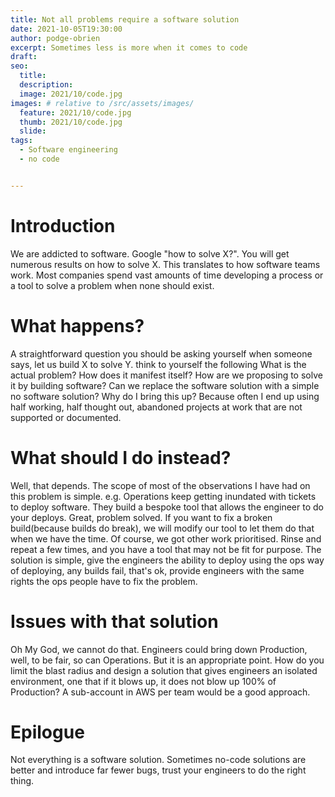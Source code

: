 ```yaml
---
title: Not all problems require a software solution
date: 2021-10-05T19:30:00
author: podge-obrien
excerpt: Sometimes less is more when it comes to code
draft:
seo:
  title:
  description:
  image: 2021/10/code.jpg
images: # relative to /src/assets/images/
  feature: 2021/10/code.jpg
  thumb: 2021/10/code.jpg
  slide:
tags:
  - Software engineering
  - no code


---
```



# Introduction
We are addicted to software. Google "how to solve X?". You will get numerous results on how to solve X. This translates to how software teams work. Most companies spend vast amounts of time developing a process or a tool to solve a problem when none should exist.

# What happens?
A straightforward question you should be asking yourself when someone says, let us build X to solve Y. think to yourself the following
What is the actual problem?
How does it manifest itself?
How are we proposing to solve it by building software?
Can we replace the software solution with a simple no software solution?
Why do I bring this up? Because often I end up using half working, half thought out, abandoned projects at work that are not supported or documented. 

# What should I do instead?
Well, that depends. The scope of most of the observations I have had on this problem is simple. e.g. Operations keep getting inundated with tickets to deploy software. They build a bespoke tool that allows the engineer to do your deploys. Great, problem solved. If you want to fix a broken build(because builds do break), we will modify our tool to let them do that when we have the time. Of course, we got other work prioritised. Rinse and repeat a few times, and you have a tool that may not be fit for purpose. 
The solution is simple, give the engineers the ability to deploy using the ops way of deploying, any builds fail, that's ok, provide engineers with the same rights the ops people have to fix the problem.

# Issues with that solution
Oh My God, we cannot do that. Engineers could bring down Production, well, to be fair, so can Operations. But it is an appropriate point. How do you limit the blast radius and design a solution that gives engineers an isolated environment, one that if it blows up, it does not blow up 100% of Production? A sub-account in AWS per team would be a good approach.

# Epilogue 
Not everything is a software solution. Sometimes no-code solutions are better and introduce far fewer bugs, trust your engineers to do the right thing.